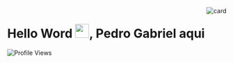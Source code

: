 <img align="right" alt="card" src="https://user-images.githubusercontent.com/99230538/194993220-e7d33dce-11e6-47d8-9352-0fb576399402.png">
<h1 align="left">Hello Word <img src="https://raw.githubusercontent.com/kaueMarques/kaueMarques/master/hi.gif" width="32px">, Pedro Gabriel aqui</h1>
<p align="left"><img src="https://komarev.com/ghpvc/?username=pedroGabriel02&color=blue" alt="Profile Views"/></p>


<!--
https://github-readme-stats.vercel.app/api?username=pedroGabriel02&show_icons=true&theme=vision-friendly-dark"

-->
